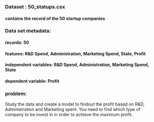 

### Dataset : 50_statups.csx 
#### contains the record of the 50 startup companies


### Data set metadata:

#### records: 50
#### features: R&D Spend, Administration, Marketing Spend, State, Profit

#### independent variables: R&D Spend, Administration, Marketing Spend, State
#### dependent variable: Profit



### problem: 

Study the data and create a model to findout the profit based on R&D, Administration and Marketing spent. You need to find which type of company to be invest in in order to achieve the maximum profit.



